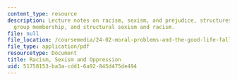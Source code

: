 ```yaml
---
content_type: resource
description: Lecture notes on racism, sexism, and prejudice, structures and power,
  group membership, and structural sexism and racism.
file: null
file_location: /coursemedia/24-02-moral-problems-and-the-good-life-fall-2008/51758153ba3acdd16a92845d475de494_lec_16.pdf
file_type: application/pdf
resourcetype: Document
title: Racism, Sexism and Oppression
uid: 51758153-ba3a-cdd1-6a92-845d475de494
---
```

